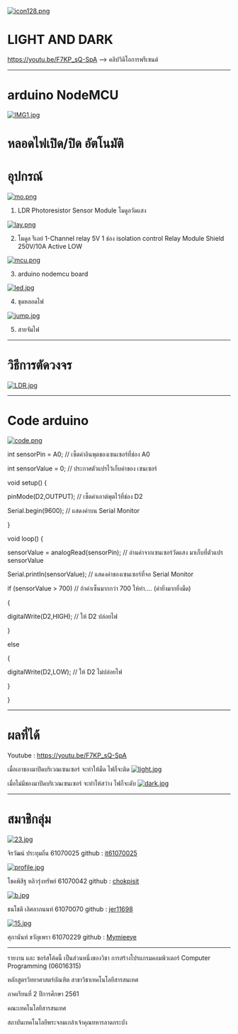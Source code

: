 [![icon128.png](https://i.postimg.cc/J7pFtT8k/icon128.png)](https://postimg.cc/ThW04Jpd) 
# LIGHT AND DARK

https://youtu.be/F7KP_sQ-SpA  -->  คลิปวิดิโอการพรีเซนต์

--------------------------------------------------------------------------------------------------------------------------------------------
# arduino NodeMCU
[![IMG1.jpg](https://i.postimg.cc/fyYp3sfj/IMG1.jpg)](https://postimg.cc/9wFJSvSr)
# หลอดไฟเปิด/ปิด อัตโนมัติ

# อุปกรณ์
[![mo.png](https://i.postimg.cc/43bZmrXg/mo.png)](https://postimg.cc/qtRWFDtb)

1. LDR Photoresistor Sensor Module โมดูลวัดแสง

[![lay.png](https://i.postimg.cc/W4SCRj2h/lay.png)](https://postimg.cc/t1Z2PKnj)

2. โมดูล รีเลย์ 1-Channel relay 5V 1 ช่อง isolation control Relay Module Shield 250V/10A Active LOW

[![mcu.png](https://i.postimg.cc/9F6j1WM2/mcu.png)](https://postimg.cc/BXBynfH7)

3. arduino nodemcu board

[![led.jpg](https://i.postimg.cc/fW3zvqKx/led.jpg)](https://postimg.cc/grWbzD1J)

4. ชุดหลอดไฟ

[![jump.jpg](https://i.postimg.cc/PrYdgL0J/jump.jpg)](https://postimg.cc/6y6sRQWx)

5. สายจัมไฟ

--------------------------------------------------------------------------------------------------------------------------------------------

# วิธีการตัดวงจร
[![LDR.jpg](https://i.postimg.cc/zBKdzrNC/LDR.jpg)](https://postimg.cc/vg87hCcT)

--------------------------------------------------------------------------------------------------------------------------------------------

# Code arduino
[![code.png](https://i.postimg.cc/HxdMMD54/code.png)](https://postimg.cc/LqQhdWxn)


int sensorPin = A0; // เซ็ตค่าอินพุตของเซนเซอร์ที่ช่อง A0

int sensorValue = 0; // ประกาศตัวแปรไว้เก็บค่าของ เซนเซอร์


void setup() {

pinMode(D2,OUTPUT); // เซ็ตค่าเอาต์พุตไว้ที่ช่อง D2

Serial.begin(9600); // แสดงค่าบน Serial Monitor

}


void loop() {

sensorValue = analogRead(sensorPin); // อ่านค่าจากเซนเซอร์วัดแสง มาเก็บที่ตัวแปร sensorValue

Serial.println(sensorValue); // แสดงค่าของเซนเซอร์ที่จอ Serial Monitor

if (sensorValue > 700) // ถ้าค่าเซ็นมากกว่า 700 ให้ทำ.... (ค่ายิ่งมากยิ่งมืด)

{

digitalWrite(D2,HIGH); // ให้ D2 ปล่อยไฟ

}

else

{

digitalWrite(D2,LOW); // ให้ D2 ไม่ปล่อยไฟ

}

}

--------------------------------------------------------------------------------------------------------------------------------------------

# ผลที่ได้

Youtube :  https://youtu.be/F7KP_sQ-SpA

เมื่อเอาของมาปิดบริเวณเซนเซอร์ จะทำให้มืด ไฟก็จะติด
[![light.jpg](https://i.postimg.cc/rybmX2mn/light.jpg)](https://postimg.cc/Sj6qC5cC)

เมื่อไม่มีของมาปิดบริเวณเซนเซอร์ จะทำให้สว่าง ไฟก็จะดับ
[![dark.jpg](https://i.postimg.cc/Nf9K5fSv/dark.jpg)](https://postimg.cc/w7zqrH9w)

--------------------------------------------------------------------------------------------------------------------------------------------

# สมาชิกลุ่ม

[![23.jpg](https://i.postimg.cc/q7VtyVnD/23.jpg)](https://postimg.cc/RWdVxYgw)

จิรวัฒน์ ประทุมถิ่น 61070025 github : [it61070025](https://github.com/it61070025)

[![profile.jpg](https://i.postimg.cc/ydSsPkHF/profile.jpg)](https://postimg.cc/ZBZGYY0R)

โชคพิสิฐ หลิวรุ่งทรัพย์ 61070042 github : [chokpisit](https://github.com/chokpisit)

[![b.jpg](https://i.postimg.cc/C5syP86f/b.jpg)](https://postimg.cc/q6qZgNrk)

ธนโชติ  เลิศลาภนนท์ 61070070  github : [jer11698](https://github.com/jer11698)

[![15.jpg](https://i.postimg.cc/SRr57hJ6/15.jpg)](https://postimg.cc/8f7tNxdc)

ศุภานันท์ ขวัญเพรา 61070229   github : [Mymieeye](https://github.com/Mymieeye)

--------------------------------------------------------------------------------------------------------------------------------------------

รายงาน และ ซอร์สโค้ดนี้ เป็นส่วนหนึ่งของวิชา การสร้างโปรแกรมคอมพิวเตอร์ Computer Programming (06016315)

หลักสูตรวิทยาศาสตร์บัณฑิต สาขาวิชาเทคโนโลยีสารสนเทศ

ภาคเรียนที่ 2 ปีการศึกษา 2561

คณะเทคโนโลยีสารสนเทศ

สถาบันเทคโนโลยีพระจอมเกล้าเจ้าคุณทหารลาดกระบัง
